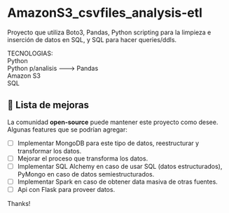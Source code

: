 # AmazonS3_csvfiles_analysis-etl
Proyecto que utiliza Boto3, Pandas, Python scripting para la limpieza e inserción de datos en SQL, y SQL para hacer queries/ddls.

TECNOLOGIAS:<br>
Python<br>
Python p/analisis ---> Pandas<br>
Amazon S3<br>
SQL<br>

## 🚀 Lista de mejoras
La comunidad **open-source** puede mantener este proyecto como desee. Algunas features que se podrían agregar:

- [ ] Implementar MongoDB para este tipo de datos, reestructurar y transformar los datos.
- [ ] Mejorar el proceso que transforma los datos.
- [ ] Implementar SQL Alchemy en caso de usar SQL (datos estructurados), PyMongo en caso de datos semiestructurados.
- [ ] Implementar Spark en caso de obtener data masiva de otras fuentes.
- [ ] Api con Flask para proveer datos.

Thanks!
